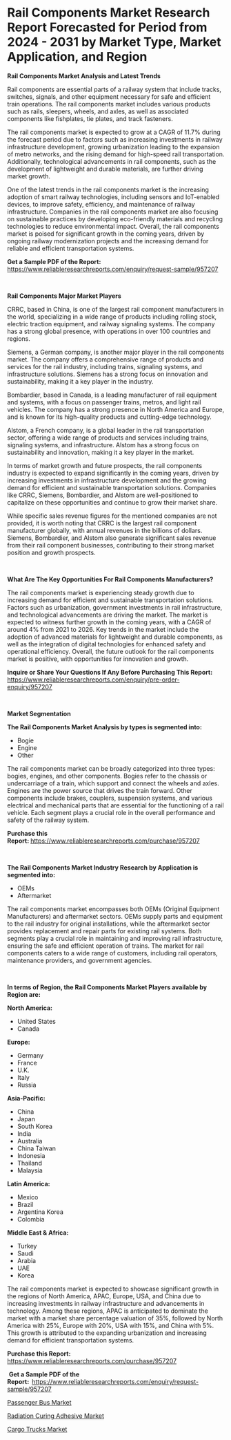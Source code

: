 <p><h1>Rail Components Market Research Report Forecasted for Period from 2024 -  2031 by Market Type, Market Application, and Region</h1></p><p><strong>Rail Components Market Analysis and Latest Trends</strong></p>
<p><p>Rail components are essential parts of a railway system that include tracks, switches, signals, and other equipment necessary for safe and efficient train operations. The rail components market includes various products such as rails, sleepers, wheels, and axles, as well as associated components like fishplates, tie plates, and track fasteners.</p><p>The rail components market is expected to grow at a CAGR of 11.7% during the forecast period due to factors such as increasing investments in railway infrastructure development, growing urbanization leading to the expansion of metro networks, and the rising demand for high-speed rail transportation. Additionally, technological advancements in rail components, such as the development of lightweight and durable materials, are further driving market growth.</p><p>One of the latest trends in the rail components market is the increasing adoption of smart railway technologies, including sensors and IoT-enabled devices, to improve safety, efficiency, and maintenance of railway infrastructure. Companies in the rail components market are also focusing on sustainable practices by developing eco-friendly materials and recycling technologies to reduce environmental impact. Overall, the rail components market is poised for significant growth in the coming years, driven by ongoing railway modernization projects and the increasing demand for reliable and efficient transportation systems.</p></p>
<p><strong>Get a Sample PDF of the Report:&nbsp;</strong> <a href="https://www.reliableresearchreports.com/enquiry/request-sample/957207">https://www.reliableresearchreports.com/enquiry/request-sample/957207</a></p>
<p>&nbsp;</p>
<p><strong>Rail Components Major Market Players</strong></p>
<p><p>CRRC, based in China, is one of the largest rail component manufacturers in the world, specializing in a wide range of products including rolling stock, electric traction equipment, and railway signaling systems. The company has a strong global presence, with operations in over 100 countries and regions.</p><p>Siemens, a German company, is another major player in the rail components market. The company offers a comprehensive range of products and services for the rail industry, including trains, signaling systems, and infrastructure solutions. Siemens has a strong focus on innovation and sustainability, making it a key player in the industry.</p><p>Bombardier, based in Canada, is a leading manufacturer of rail equipment and systems, with a focus on passenger trains, metros, and light rail vehicles. The company has a strong presence in North America and Europe, and is known for its high-quality products and cutting-edge technology.</p><p>Alstom, a French company, is a global leader in the rail transportation sector, offering a wide range of products and services including trains, signaling systems, and infrastructure. Alstom has a strong focus on sustainability and innovation, making it a key player in the market.</p><p>In terms of market growth and future prospects, the rail components industry is expected to expand significantly in the coming years, driven by increasing investments in infrastructure development and the growing demand for efficient and sustainable transportation solutions. Companies like CRRC, Siemens, Bombardier, and Alstom are well-positioned to capitalize on these opportunities and continue to grow their market share.</p><p>While specific sales revenue figures for the mentioned companies are not provided, it is worth noting that CRRC is the largest rail component manufacturer globally, with annual revenues in the billions of dollars. Siemens, Bombardier, and Alstom also generate significant sales revenue from their rail component businesses, contributing to their strong market position and growth prospects.</p></p>
<p>&nbsp;</p>
<p><strong>What Are The Key Opportunities For Rail Components Manufacturers?</strong></p>
<p><p>The rail components market is experiencing steady growth due to increasing demand for efficient and sustainable transportation solutions. Factors such as urbanization, government investments in rail infrastructure, and technological advancements are driving the market. The market is expected to witness further growth in the coming years, with a CAGR of around 4% from 2021 to 2026. Key trends in the market include the adoption of advanced materials for lightweight and durable components, as well as the integration of digital technologies for enhanced safety and operational efficiency. Overall, the future outlook for the rail components market is positive, with opportunities for innovation and growth.</p></p>
<p><strong>Inquire or Share Your Questions If Any Before Purchasing This Report:</strong> <a href="https://www.reliableresearchreports.com/enquiry/pre-order-enquiry/957207">https://www.reliableresearchreports.com/enquiry/pre-order-enquiry/957207</a></p>
<p>&nbsp;</p>
<p><strong>Market Segmentation</strong></p>
<p><strong>The Rail Components Market Analysis by types is segmented into:</strong></p>
<p><ul><li>Bogie</li><li>Engine</li><li>Other</li></ul></p>
<p><p>The rail components market can be broadly categorized into three types: bogies, engines, and other components. Bogies refer to the chassis or undercarriage of a train, which support and connect the wheels and axles. Engines are the power source that drives the train forward. Other components include brakes, couplers, suspension systems, and various electrical and mechanical parts that are essential for the functioning of a rail vehicle. Each segment plays a crucial role in the overall performance and safety of the railway system.</p></p>
<p><strong>Purchase this Report:&nbsp;</strong><a href="https://www.reliableresearchreports.com/purchase/957207">https://www.reliableresearchreports.com/purchase/957207</a></p>
<p>&nbsp;</p>
<p><strong>The Rail Components Market Industry Research by Application is segmented into:</strong></p>
<p><ul><li>OEMs</li><li>Aftermarket</li></ul></p>
<p><p>The rail components market encompasses both OEMs (Original Equipment Manufacturers) and aftermarket sectors. OEMs supply parts and equipment to the rail industry for original installations, while the aftermarket sector provides replacement and repair parts for existing rail systems. Both segments play a crucial role in maintaining and improving rail infrastructure, ensuring the safe and efficient operation of trains. The market for rail components caters to a wide range of customers, including rail operators, maintenance providers, and government agencies.</p></p>
<p>&nbsp;</p>
<p><strong>In terms of Region, the Rail Components Market Players available by Region are:</strong></p>
<p>
    <p> <strong> North America: </strong>
        <ul>
            <li>United States</li>
            <li>Canada</li>
        </ul>
        </p> 
    <p> <strong> Europe: </strong>
        <ul>
            <li>Germany</li>
            <li>France</li>
            <li>U.K.</li>
            <li>Italy</li>
            <li>Russia</li>
        </ul>
        </p> 
    <p> <strong> Asia-Pacific: </strong>
        <ul>
            <li>China</li>
            <li>Japan</li>
            <li>South Korea</li>
            <li>India</li>
            <li>Australia</li>
            <li>China Taiwan</li>
            <li>Indonesia</li>
            <li>Thailand</li>
            <li>Malaysia</li>
        </ul>
        </p> 
    <p> <strong> Latin America: </strong>
        <ul>
            <li>Mexico</li>
            <li>Brazil</li>
            <li>Argentina Korea</li>
            <li>Colombia</li>
        </ul>
        </p> 
    <p> <strong> Middle East & Africa: </strong>
        <ul>
            <li>Turkey</li>
            <li>Saudi</li>
            <li>Arabia</li>
            <li>UAE</li>
            <li>Korea</li>
        </ul>
    </p>
    </p>
<p><p>The rail components market is expected to showcase significant growth in the regions of North America, APAC, Europe, USA, and China due to increasing investments in railway infrastructure and advancements in technology. Among these regions, APAC is anticipated to dominate the market with a market share percentage valuation of 35%, followed by North America with 25%, Europe with 20%, USA with 15%, and China with 5%. This growth is attributed to the expanding urbanization and increasing demand for efficient transportation systems.</p></p>
<p><strong>Purchase this Report: </strong><a href="https://www.reliableresearchreports.com/purchase/957207">https://www.reliableresearchreports.com/purchase/957207</a></p>
<p>&nbsp;<strong>Get a Sample PDF of the Report:&nbsp;&nbsp;</strong><a href="https://www.reliableresearchreports.com/enquiry/request-sample/957207">https://www.reliableresearchreports.com/enquiry/request-sample/957207</a></p>
<p><strong></strong></p>
<p><p><a href="https://view.publitas.com/reportprime-1/passenger-bus-market-a-comprehensive-report-of-its-market-share-growth-trends-2023-2030/">Passenger Bus Market</a></p><p><a href="https://view.publitas.com/reportprime-1/radiation-curing-adhesive-market-provides-a-comprehensive-analysis-including-a-macro-overview-of-the-market-as-well-as-micro-details-such-as-market-size-and-competitive-landscape/">Radiation Curing Adhesive Market</a></p><p><a href="https://view.publitas.com/reportprime-1/cargo-trucks-market-size-furnishes-valuable-information-encompassing-market-share-market-trends-and-projections-spanning-from-2023-to-2030/">Cargo Trucks Market</a></p></p>